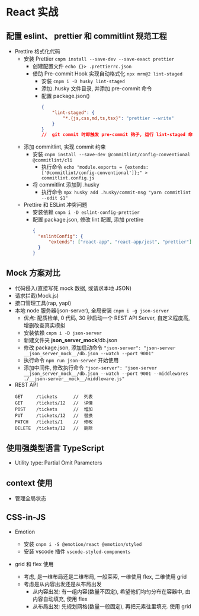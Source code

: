 # React 实战

## 配置 eslint、 prettier 和 commitlint 规范工程

- Prettire 格式化代码
  - 安装 Prettier `cnpm install --save-dev --save-exact prettier`
    - 创建配置文件 `echo {}> .prettierrc.json`
    - 借助 Pre-commit Hook 实现自动格式化 `npx mrm@2 lint-staged`
      - 安装 `cnpm i -D husky lint-staged`
      - 添加 .husky 文件目录, 并添加 pre-commit 命令
      - 配置 package.json()
        ```json
        {
        	"lint-staged": {
        		"*.{js,css,md,ts,tsx}": "prettier --write"
        	}
        }
        //  git commit 时即触发 pre-commit 钩子, 运行 lint-staged 命令, 对 js, css, md, ts, tsx 文件执行格式化
        ```
  - 添加 commitlint, 实现 commit 约束
    - 安装 `cnpm install --save-dev @commitlint/config-conventional @commitlint/cli`
      - 执行命令 `echo "module.exports = {extends: ['@commitlint/config-conventional']};" > commitlint.config.js`
    - 将 commitlint 添加到 .husky
      - 执行命令 `npx husky add .husky/commit-msg "yarn commitlint --edit $1"`
  - Prettire 和 ESLint 冲突问题
    - 安装依赖 `cnpm i -D eslint-config-prettier`
    - 配置 package.json, 修改 lint 配置, 添加 prettire
      ```json
      {
      	"eslintConfig": {
      		"extends": ["react-app", "react-app/jest", "prettier"]
      	}
      }
      ```

## Mock 方案对比

- 代码侵入(直接写死 mock 数据, 或请求本地 JSON)
- 请求拦截(Mock.js)
- 接口管理工具(rap, yapi)
- 本地 node 服务器(json-server), 全局安装 `cnpm i -g json-server`
  - 优点: 配质检单, 0 代码, 30 秒启动一个 REST API Server, 自定义程度高, 增删改查真实模拟
  - 安装依赖 `cnpm i -D json-server`
  - 新建文件夹 **json_server_mock**/db.json
  - 修改 package.json, 添加启动命令 `"json-server": "json-server __json_server_mock__/db.json --watch --port 9001"`
  - 执行命令 `npm run json-server` 开始使用
  - 添加中间件, 修改执行命令 `"json-server": "json-server __json_server_mock__/db.json --watch --port 9001 --middlewares ./__json-server__mock__/middleware.js"`
- REST API
  ```
  GET     /tickets      //  列表
  GET     /tickets/12   //  详情
  POST    /tickets      //  增加
  PUT     /tickets/12   //  替换
  PATCH   /tickets/1    //  修改
  DELETE  /tickets/12   //  删除
  ```

## 使用强类型语言 TypeScript

- Utility type: Partial Omit Parameters

## context 使用

- 管理全局状态

## CSS-in-JS

- Emotion

  - 安装 `cnpm i -S @emotion/react @emotion/styled`
  - 安装 vscode 插件 `vscode-styled-components`

- grid 和 flex 使用
  - 考虑, 是一维布局还是二维布局, 一般莱索, 一维使用 flex, 二维使用 grid
  - 考虑是从内容出发还是从布局出发
    - 从内容出发: 有一组内容(数量不固定), 希望他们均匀分布在容器中, 由内容自动填充, 使用 flex
    - 从布局出发: 先规划网格(数量一般固定), 再把元素往里填充. 使用 grid
